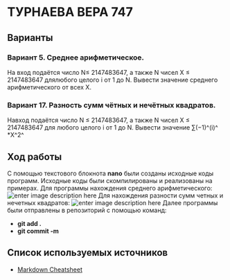 # ТУРНАЕВА ВЕРА 747
## Варианты
### Вариант 5. Среднее арифметическое.
На вход подаётся число  N≤ 2147483647, а также N чисел Х ≤ 2147483647 длялюбого целого i от 1 до N. Вывести значение среднего арифметического от всех X.

### Вариант 17. Разность сумм чётных и нечётных квадратов.
Навход подаётся число N ≤ 2147483647, а также N чисел X ≤ 2147483647 для любого целого i от 1 до N. Вывести значение ∑︁(−1)^(i)^ *X^2^
## Ход работы
С помощью текстового блокнота **nano** были созданы исходные коды программ. Исходные коды были скомпилированы и реализованы на примерах.
Для программы нахождения среднего арифметического:
![enter image description here](https://pp.userapi.com/c849536/v849536384/143fa9/FhIRlpVxlN8.jpg)
Для нахождения разности сумм четных и нечетных квадратов:
![enter image description here](https://pp.userapi.com/c849536/v849536384/143fb7/U9Q8UX69cRA.jpg)
Далее программы были отправлены в репозиторий с помощью команд:

 - **git add .**
 - **git commit -m**

## Список используемых источников

 - [Markdown Cheatsheet](https://github.com/adam-p/markdown-here/wiki/Markdown-Cheatsheet)
